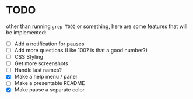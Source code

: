 # TODO

other than running `grep TODO` or something, here are some features that will be implemented:

- [ ] Add a notification for pauses
- [ ] Add more questions (Like 100? is that a good number?)
- [ ] CSS Styling
- [ ] Get more screenshots
- [ ] Handle last names?
- [x] Make a help menu / panel
- [ ] Make a presentable README
- [x] Make pause a separate color

